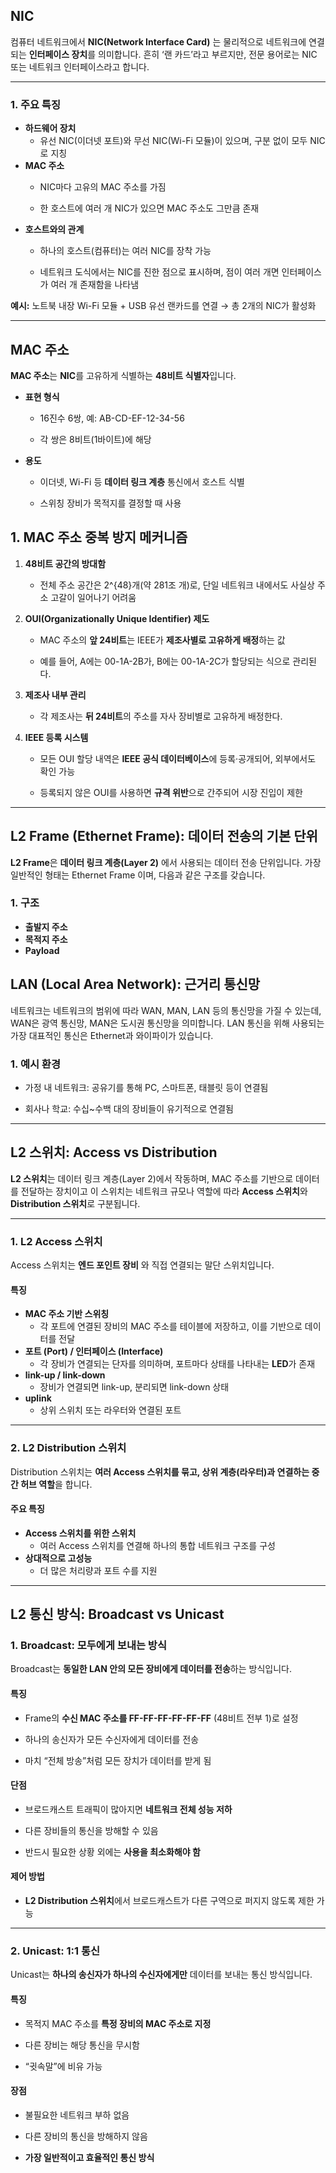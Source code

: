 ## **NIC**
  
컴퓨터 네트워크에서 **NIC(Network Interface Card)** 는 물리적으로 네트워크에 연결되는 **인터페이스 장치**를 의미합니다. 흔히 ‘랜 카드’라고 부르지만, 전문 용어로는 NIC 또는 네트워크 인터페이스라고 합니다.

---
### 1. **주요 특징**

- **하드웨어 장치**
    - 유선 NIC(이더넷 포트)와 무선 NIC(Wi-Fi 모듈)이 있으며, 구분 없이 모두 NIC로 지칭
- **MAC 주소**
    - NIC마다 고유의 MAC 주소를 가짐
        
    - 한 호스트에 여러 개 NIC가 있으면 MAC 주소도 그만큼 존재
- **호스트와의 관계**
    - 하나의 호스트(컴퓨터)는 여러 NIC를 장착 가능
        
    - 네트워크 도식에서는 NIC를 진한 점으로 표시하며, 점이 여러 개면 인터페이스가 여러 개 존재함을 나타냄

**예시:** 노트북 내장 Wi-Fi 모듈 + USB 유선 랜카드를 연결 → 총 2개의 NIC가 활성화

---
## **MAC 주소**

  
**MAC 주소**는 **NIC**를 고유하게 식별하는 **48비트 식별자**입니다.

- **표현 형식**
    - 16진수 6쌍, 예: AB-CD-EF-12-34-56
        
    - 각 쌍은 8비트(1바이트)에 해당
- **용도**
    - 이더넷, Wi-Fi 등 **데이터 링크 계층** 통신에서 호스트 식별
        
    - 스위칭 장비가 목적지를 결정할 때 사용
## 1. **MAC 주소 중복 방지 메커니즘**

1. **48비트 공간의 방대함**
    - 전체 주소 공간은 2^{48}개(약 281조 개)로, 단일 네트워크 내에서도 사실상 주소 고갈이 일어나기 어려움
2. **OUI(Organizationally Unique Identifier) 제도**
    - MAC 주소의 **앞 24비트**는 IEEE가 **제조사별로 고유하게 배정**하는 값
        
    - 예를 들어, A에는 00-1A-2B가, B에는 00-1A-2C가 할당되는 식으로 관리된다.
3. **제조사 내부 관리**
    - 각 제조사는 **뒤 24비트**의 주소를 자사 장비별로 고유하게 배정한다.
        
4. **IEEE 등록 시스템**
    - 모든 OUI 할당 내역은 **IEEE 공식 데이터베이스**에 등록·공개되어, 외부에서도 확인 가능
        
    - 등록되지 않은 OUI를 사용하면 **규격 위반**으로 간주되어 시장 진입이 제한
---
## **L2 Frame (Ethernet Frame): 데이터 전송의 기본 단위**

**L2 Frame**은 **데이터 링크 계층(Layer 2)** 에서 사용되는 데이터 전송 단위입니다.
가장 일반적인 형태는 Ethernet Frame 이며, 다음과 같은 구조를 갖습니다.

### 1. **구조**
- **출발지 주소**
- **목적지 주소**
- **Payload**

## **LAN (Local Area Network): 근거리 통신망**

네트워크는 네트워크의 범위에 따라 WAN, MAN, LAN 등의 통신망을 가질 수 있는데, WAN은 광역 통신망, MAN은 도시권 통신망을 의미합니다.
LAN 통신을 위해 사용되는 가장 대표적인 통신은 Ethernet과 와이파이가 있습니다.

### 1. **예시 환경**
- 가정 내 네트워크: 공유기를 통해 PC, 스마트폰, 태블릿 등이 연결됨
    
- 회사나 학교: 수십~수백 대의 장비들이 유기적으로 연결됨
---
## **L2 스위치: Access vs Distribution**

**L2 스위치**는 데이터 링크 계층(Layer 2)에서 작동하며, MAC 주소를 기반으로 데이터를 전달하는 장치이고
이 스위치는 네트워크 규모나 역할에 따라 **Access 스위치**와 **Distribution 스위치**로 구분됩니다.

---
### **1. L2 Access 스위치**

Access 스위치는 **엔드 포인트 장비** 와 직접 연결되는 말단 스위치입니다.
#### **특징**
- **MAC 주소 기반 스위칭**
	- 각 포트에 연결된 장비의 MAC 주소를 테이블에 저장하고, 이를 기반으로 데이터를 전달
- **포트 (Port) / 인터페이스 (Interface)**
	- 각 장비가 연결되는 단자를 의미하며, 포트마다 상태를 나타내는 **LED**가 존재
- **link-up / link-down**
	- 장비가 연결되면 link-up, 분리되면 link-down 상태
- **uplink**
	- 상위 스위치 또는 라우터와 연결된 포트

---
### **2. L2 Distribution 스위치**

Distribution 스위치는 **여러 Access 스위치를 묶고, 상위 계층(라우터)과 연결하는 중간 허브 역할**을 합니다.

#### **주요 특징**
- **Access 스위치를 위한 스위치**
	- 여러 Access 스위치를 연결해 하나의 통합 네트워크 구조를 구성
- **상대적으로 고성능**
	- 더 많은 처리량과 포트 수를 지원
---
## **L2 통신 방식: Broadcast vs Unicast**

### **1. Broadcast: 모두에게 보내는 방식**

Broadcast는 **동일한 LAN 안의 모든 장비에게 데이터를 전송**하는 방식입니다.
#### **특징**
- Frame의 **수신 MAC 주소를 FF-FF-FF-FF-FF-FF** (48비트 전부 1)로 설정
    
- 하나의 송신자가 모든 수신자에게 데이터를 전송
    
- 마치 “전체 방송”처럼 모든 장치가 데이터를 받게 됨
#### **단점**
- 브로드캐스트 트래픽이 많아지면 **네트워크 전체 성능 저하**
    
- 다른 장비들의 통신을 방해할 수 있음
    
- 반드시 필요한 상황 외에는 **사용을 최소화해야 함**
#### **제어 방법**
- **L2 Distribution 스위치**에서 브로드캐스트가 다른 구역으로 퍼지지 않도록 제한 가능
---

### **2. Unicast: 1:1 통신**

Unicast는 **하나의 송신자가 하나의 수신자에게만** 데이터를 보내는 통신 방식입니다.
#### **특징**
- 목적지 MAC 주소를 **특정 장비의 MAC 주소로 지정**
    
- 다른 장비는 해당 통신을 무시함
    
- “귓속말”에 비유 가능
#### **장점**
- 불필요한 네트워크 부하 없음
    
- 다른 장비의 통신을 방해하지 않음
    
- **가장 일반적이고 효율적인 통신 방식**